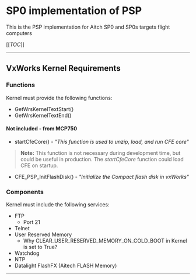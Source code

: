 # SP0 implementation of PSP

This is the PSP implementation for Aitch SP0 and SP0s targets flight computers

[[_TOC_]]

___

## VxWorks Kernel Requirements


### Functions

Kernel must provide the following functions:
- GetWrsKernelTextStart()
- GetWrsKernelTextEnd()

#### Not included - from MCP750
- startCfeCore() - _"This function is used to unzip, load, and run CFE core"_

> **Note:** This function is not necessary during development time, but could be useful in production. The _startCfeCore_ function could load CFE on startup.

- CFE_PSP_InitFlashDisk() - _"Initialize the Compact flash disk in vxWorks"_

### Components
Kernel must include the following services:
- FTP
  - Port 21
- Telnet
- User Reserved Memory
  - Why CLEAR_USER_RESERVED_MEMORY_ON_COLD_BOOT in Kernel is set to True?
- Watchdog
- NTP
- Datalight FlashFX (Aitech FLASH Memory)

___
